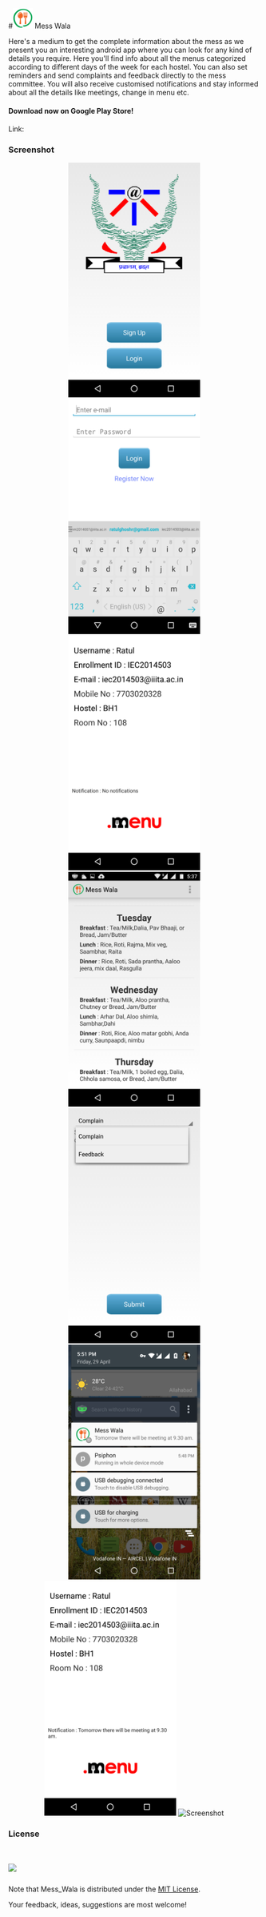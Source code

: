#<img src = "https://raw.githubusercontent.com/RatulGhosh/Mess_Wala/master/app/src/main/res/drawable-hdpi/logo.png" width="40" /> Mess Wala

Here's a medium to get the complete information about the mess as we present you an interesting android app where you can look for any kind of details you require. Here you'll find info about all the menus categorized according to different days of the week for each hostel. You can also set reminders and send complaints and feedback directly to the mess committee. You will also receive customised notifications and stay informed about all the details like meetings, change in menu etc.



#### Download now on Google Play Store!
Link: 

### Screenshot

<p align="center">
  <img src="https://raw.githubusercontent.com/RatulGhosh/Mess_Wala/master/res/Screenshot_20160429-173654.png" width="264" alt="Screenshot"/>
  <img src="https://raw.githubusercontent.com/RatulGhosh/Mess_Wala/master/res/Screenshot_20160429-173702.png" width="264" alt="Screenshot"/>
  <img src="https://github.com/RatulGhosh/Mess_Wala/blob/master/res/Screenshot_20160429-173722.png" width="264" alt="Screenshot"/>
  <img src="https://github.com/RatulGhosh/Mess_Wala/blob/master/res/Screenshot_20160429-173732.png" width="264" alt="Screenshot"/>
  <img src="https://github.com/RatulGhosh/Mess_Wala/blob/master/res/Screenshot_20160429-203955.png" width="264" alt="Screenshot"/>
  <img src="https://github.com/RatulGhosh/Mess_Wala/blob/master/res/Screenshot_20160429-175146.png" width="264" alt="Screenshot"/>
  <img src="https://github.com/RatulGhosh/Mess_Wala/blob/master/res/Screenshot_20160429-180233.png" width="264" alt="Screenshot"/>
  <img src="https://raw.githubusercontent.com/rai3340/Mess_Wala/master/res/Screenshot_20160429-204017.png" width="264" alt="Screenshot"/>

  
</p>


### License
# <img src="https://img.shields.io/badge/license-MIT-blue.svg?style=flat" width="80" />
Note that Mess_Wala is distributed under the [MIT License](http://opensource.org/licenses/MIT).

Your feedback, ideas, suggestions are most welcome!


